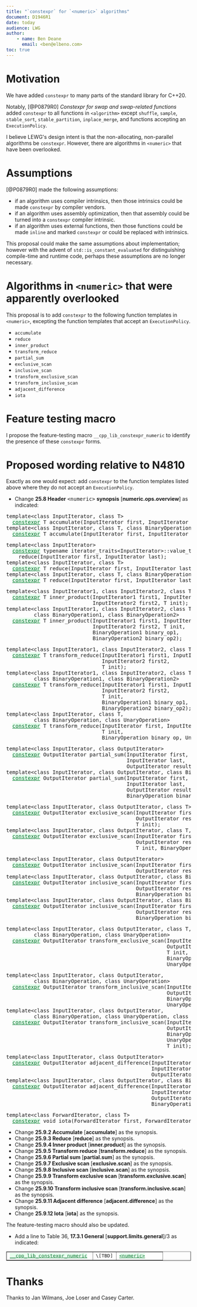 ```yaml
---
title: "`constexpr` for `<numeric>` algorithms"
document: D1946R1
date: today
audience: LWG
author:
    - name: Ben Deane
      email: <ben@elbeno.com>
toc: true
---
```


<style>
	del { color: red;  text-decoration: line-through; }
	ins {
        color: #006e28;
        background-color: #e6ffed;
    }
</style>

# Motivation

We have added `constexpr` to many parts of the standard library for C++20.

Notably, [@P0879R0] *Constexpr for swap and swap-related functions* added
`constexpr` to all functions in `<algorithm>` except `shuffle`, `sample`,
`stable_sort`, `stable_partition`, `inplace_merge`, and functions accepting an
`ExecutionPolicy`.

I believe LEWG's design intent is that the non-allocating, non-parallel
algorithms be `constexpr`. However, there are algorithms in `<numeric>` that
have been overlooked.

# Assumptions

[@P0879R0] made the following assumptions:

- if an algorithm uses compiler intrinsics, then those intrinsics could be made `constexpr` by compiler vendors.
- if an algorithm uses assembly optimization, then that assembly could be turned into a `constexpr` compiler intrinsic.
- if an algorithm uses external functions, then those functions could be made `inline` and marked `constexpr` or could be replaced with intrinsics.

This proposal could make the same assumptions about implementation; however with the advent of `std::is_constant_evaluated` for distinguishing compile-time and runtime code, perhaps these assumptions are no longer necessary.

# Algorithms in `<numeric>` that were apparently overlooked 

This proposal is to add `constexpr` to the following function templates in `<numeric>`, excepting the function templates that accept an `ExecutionPolicy`.

- `accumulate`
- `reduce`
- `inner_product`
- `transform_reduce`
- `partial_sum`
- `exclusive_scan`
- `inclusive_scan`
- `transform_exclusive_scan`
- `transform_inclusive_scan`
- `adjacent_difference`
- `iota`

# Feature testing macro

I propose the feature-testing macro `__cpp_lib_constexpr_numeric` to identify the presence of these `constexpr` forms.

# Proposed wording relative to N4810

Exactly as one would expect: add `constexpr` to the function templates listed above where they do not accept an `ExecutionPolicy`.


- Change **25.8 Header** <tt>&lt;numeric&gt;</tt> **synopsis** [**numeric.ops.overview**] as indicated:

<pre>
<tt>template&lt;class InputIterator, class T&gt;
  <ins>constexpr</ins> T accumulate(InputIterator first, InputIterator last, T init);
template&lt;class InputIterator, class T, class BinaryOperation&gt;
  <ins>constexpr</ins> T accumulate(InputIterator first, InputIterator last, T init, BinaryOperation binary_op);</tt>
</pre>

<pre>
<tt>template&lt;class InputIterator&gt;
  <ins>constexpr</ins> typename iterator_traits&lt;InputIterator>::value_type
    reduce(InputIterator first, InputIterator last);
template&lt;class InputIterator, class T&gt;
  <ins>constexpr</ins> T reduce(InputIterator first, InputIterator last, T init);
template&lt;class InputIterator, class T, class BinaryOperation&gt;
  <ins>constexpr</ins> T reduce(InputIterator first, InputIterator last, T init, BinaryOperation binary_op);</tt>
</pre>

<pre>
<tt>template&lt;class InputIterator1, class InputIterator2, class T&gt;
  <ins>constexpr</ins> T inner_product(InputIterator1 first1, InputIterator1 last1,
                            InputIterator2 first2, T init);
template&lt;class InputIterator1, class InputIterator2, class T,
         class BinaryOperation1, class BinaryOperation2&gt;
  <ins>constexpr</ins> T inner_product(InputIterator1 first1, InputIterator1 last1,
                            InputIterator2 first2, T init,
                            BinaryOperation1 binary_op1,
                            BinaryOperation2 binary_op2);</tt>
</pre>

<pre>
<tt>template&lt;class InputIterator1, class InputIterator2, class T&gt;
  <ins>constexpr</ins> T transform_reduce(InputIterator1 first1, InputIterator1 last1,
                               InputIterator2 first2,
                               T init);
template&lt;class InputIterator1, class InputIterator2, class T,
         class BinaryOperation1, class BinaryOperation2&gt;
  <ins>constexpr</ins> T transform_reduce(InputIterator1 first1, InputIterator1 last1,
                               InputIterator2 first2,
                               T init,
                               BinaryOperation1 binary_op1,
                               BinaryOperation2 binary_op2);
template&lt;class InputIterator, class T,
         class BinaryOperation, class UnaryOperation&gt;
  <ins>constexpr</ins> T transform_reduce(InputIterator first, InputIterator last,
                               T init,
                               BinaryOperation binary_op, UnaryOperation unary_op);</tt>
</pre>

<pre>
<tt>template&lt;class InputIterator, class OutputIterator&gt;
  <ins>constexpr</ins> OutputIterator partial_sum(InputIterator first,
                                       InputIterator last,
                                       OutputIterator result);
template&lt;class InputIterator, class OutputIterator, class BinaryOperation&gt;
  <ins>constexpr</ins> OutputIterator partial_sum(InputIterator first,
                                       InputIterator last,
                                       OutputIterator result,
                                       BinaryOperation binary_op);</tt>
</pre>

<pre>
<tt>template&lt;class InputIterator, class OutputIterator, class T&gt;
  <ins>constexpr</ins> OutputIterator exclusive_scan(InputIterator first, InputIterator last,
                                          OutputIterator result,
                                          T init);
template&lt;class InputIterator, class OutputIterator, class T, class BinaryOperation&gt;
  <ins>constexpr</ins> OutputIterator exclusive_scan(InputIterator first, InputIterator last,
                                          OutputIterator result,
                                          T init, BinaryOperation binary_op);</tt>
</pre>

<pre>
<tt>template&lt;class InputIterator, class OutputIterator&gt;
  <ins>constexpr</ins> OutputIterator inclusive_scan(InputIterator first, InputIterator last,
                                          OutputIterator result);
template&lt;class InputIterator, class OutputIterator, class BinaryOperation&gt;
  <ins>constexpr</ins> OutputIterator inclusive_scan(InputIterator first, InputIterator last,
                                          OutputIterator result,
                                          BinaryOperation binary_op);
template&lt;class InputIterator, class OutputIterator, class BinaryOperation, class T&gt;
  <ins>constexpr</ins> OutputIterator inclusive_scan(InputIterator first, InputIterator last,
                                          OutputIterator result,
                                          BinaryOperation binary_op, T init);</tt>
</pre>

<pre>
<tt>template&lt;class InputIterator, class OutputIterator, class T,
         class BinaryOperation, class UnaryOperation&gt;
  <ins>constexpr</ins> OutputIterator transform_exclusive_scan(InputIterator first, InputIterator last,
                                                    OutputIterator result,
                                                    T init,
                                                    BinaryOperation binary_op,
                                                    UnaryOperation unary_op);</tt>
</pre>

<pre>
<tt>template&lt;class InputIterator, class OutputIterator,
         class BinaryOperation, class UnaryOperation&gt;
  <ins>constexpr</ins> OutputIterator transform_inclusive_scan(InputIterator first, InputIterator last,
                                                    OutputIterator result,
                                                    BinaryOperation binary_op,
                                                    UnaryOperation unary_op);
template&lt;class InputIterator, class OutputIterator,
         class BinaryOperation, class UnaryOperation, class T&gt;
  <ins>constexpr</ins> OutputIterator transform_inclusive_scan(InputIterator first, InputIterator last,
                                                    OutputIterator result,
                                                    BinaryOperation binary_op,
                                                    UnaryOperation unary_op,
                                                    T init);</tt>
</pre>

<pre>
<tt>template&lt;class InputIterator, class OutputIterator&gt;
  <ins>constexpr</ins> OutputIterator adjacent_difference(InputIterator first,
                                               InputIterator last,
                                               OutputIterator result);
template&lt;class InputIterator, class OutputIterator, class BinaryOperation&gt;
  <ins>constexpr</ins> OutputIterator adjacent_difference(InputIterator first,
                                               InputIterator last,
                                               OutputIterator result,
                                               BinaryOperation binary_op);</tt>
</pre>

<pre>
<tt>template&lt;class ForwardIterator, class T&gt;
  <ins>constexpr</ins> void iota(ForwardIterator first, ForwardIterator last, T value);</tt>
</pre>

- Change **25.9.2 Accumulate** [**accumulate**] as the synopsis.
- Change **25.9.3 Reduce** [**reduce**] as the synopsis.
- Change **25.9.4 Inner product** [**inner.product**] as the synopsis.
- Change **25.9.5 Transform reduce** [**transform.reduce**] as the synopsis.
- Change **25.9.6 Partial sum** [**partial.sum**] as the synopsis.
- Change **25.9.7 Exclusive scan** [**exclusive.scan**] as the synopsis.
- Change **25.9.8 Inclusive scan** [**inclusive.scan**] as the synopsis.
- Change **25.9.9 Transform exclusive scan** [**transform.exclusive.scan**] as the synopsis.
- Change **25.9.10 Transform inclusive scan** [**transform.inclusive.scan**] as the synopsis.
- Change **25.9.11 Adjacent difference** [**adjacent.difference**] as the synopsis.
- Change **25.9.12 Iota** [**iota**] as the synopsis.

The feature-testing macro should also be updated.

- Add a line to Table 36, **17.3.1 General** [**support.limits.general**]/3 as indicated:

<table border='1'>
<tr> 
<td width='55%'><tt><ins>__cpp_lib_constexpr_numeric</ins></tt></td>
<td width='15%'><tt>\[TBD]</tt></td>
<td><tt><ins>&lt;numeric&gt;</tt></td>
</tr>
</table>

# Thanks

Thanks to Jan Wilmans, Joe Loser and Casey Carter.
